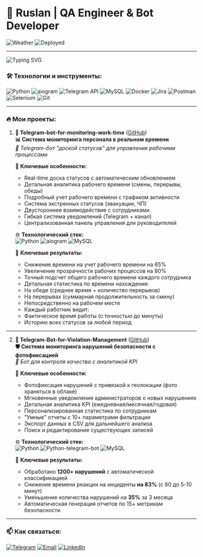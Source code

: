 # 🌟 Ruslan | QA Engineer & Bot Developer

![Weather](https://img.shields.io/badge/🌈_Weather-☀️-gold)  ![Deployed](https://img.shields.io/badge/📡_Deployed-2_online-brightgreen)

---

![Typing SVG](https://readme-typing-svg.herokuapp.com/?lines=QA+Engineer;Telegram+Bot+Developer;Python+Enthusiast)

### 🛠 Технологии и инструменты:
![Python](https://img.shields.io/badge/-Python-3776AB?logo=python&logoColor=white)
![aiogram](https://img.shields.io/badge/-aiogram-259B24?logo=telegram&logoColor=white)
![Telegram API](https://img.shields.io/badge/-Telegram-26A5E4?logo=telegram&logoColor=white)
![MySQL](https://img.shields.io/badge/-MySQL-4479A1?logo=mysql&logoColor=white)
![Docker](https://img.shields.io/badge/-Docker-2496ED?logo=docker&logoColor=white)
![Jira](https://img.shields.io/badge/-Jira-0052CC?logo=jira&logoColor=white)
![Postman](https://img.shields.io/badge/-Postman-FF6C37?logo=postman&logoColor=white)
![Selenium](https://img.shields.io/badge/-Selenium-43B02A?logo=selenium&logoColor=white)
![Git](https://img.shields.io/badge/-Git-F05032?logo=git&logoColor=white)

---

### 🔥 Мои проекты:

1. **🔄 Telegram-bot-for-monitoring-work-time** ([GitHub](https://github.com/ваш-ник/employee-tracking-bot))  
   **📊 Система мониторинга персонала в реальном времени**  
   *🤖 Telegram-бот "доской статусов" для управления рабочими процессами*

   🌟 **Ключевые особенности:**
   -  Real-time доска статусов с автоматическим обновлением
   -  Детальная аналитика рабочего времени (смены, перерывы, обеды)
   -  Подробный учет рабочего времени с графиком активности
   -  Система экстренных статусов (эвакуации, ЧП)
   -  Двустороннее взаимодействие с сотрудниками
   -  Гибкая система уведомлений (Telegram + канал)
   -  Централизованная панель управления для руководителей

   ⚙️ **Технологический стек:**  
   ![Python](https://img.shields.io/badge/-Python-3776AB?logo=python&logoColor=white) ![aiogram](https://img.shields.io/badge/-aiogram-259B24?logo=telegram&logoColor=white) ![MySQL](https://img.shields.io/badge/-MySQL-4479A1?logo=mysql&logoColor=white)

   📌 **Ключевые результаты:**
   -  Снижение времени на учет рабочего времени на 65%
   -  Увеличение прозрачности рабочих процессов на 80%
   -  Точный подсчет общего рабочего времени каждого сотрудника
   -  Детальная статистика по времени нахождения:
   -  На обеде (среднее время + количество перерывов)
   -  На перерывах (суммарная продолжительность за смену)
   -  Непосредственно на рабочем месте
   -  Каждый работник видит:
   -  Фактическое время работы (с точностью до минуты)
   -  Историю всех статусов за любой период

---

2. **🚨 Telegram-Bot-for-Violation-Management** ([GitHub](https://github.com/RuslanQAlife/Telegram-Bot-for-Violation-Management))  
   **🛡️ Система мониторинга нарушений безопасности с фотофиксацией**  
   *🤖 Бот для контроля качества с аналитикой KPI*

   🌟 **Ключевые особенности:**
   -  Фотофиксация нарушений с привязкой к геолокации (фото храняться в облаке)
   -  Мгновенные уведомления администраторов о новых нарушениях
   -  Детальная аналитика KPI (ежедневная/месячная/годовая)
   -  Персонализированная статистика по сотрудникам
   -  "Умные" отчеты с 10+ параметрами фильтрации
   -  Экспорт данных в CSV для дальнейшего анализа
   -  Поиск и редактирование существующих записей

   ⚙️ **Технологический стек:**  
   ![Python](https://img.shields.io/badge/-Python-3776AB?logo=python&logoColor=white) ![Python-telegram-bot](https://img.shields.io/badge/-python--telegram--bot-3776AB?logo=telegram&logoColor=white) ![MySQL](https://img.shields.io/badge/-MySQL-4479A1?logo=mysql&logoColor=white)

   📌 **Ключевые результаты:**
   -  Обработано **1200+ нарушений** с автоматической классификацией
   -  Снижение времени реакции на инциденты **на 83%** (с 60 до 5-10 минут)
   -  Уменьшение количества нарушений на **35%** за 3 месяца
   -  Автоматическая генерация отчетов по 15+ метрикам безопасности

---

### 📫 Как связаться:
[![Telegram](https://img.shields.io/badge/-Telegram-26A5E4?logo=telegram&logoColor=white)](https://t.me/ваш-ник)
[![Email](https://img.shields.io/badge/-Email-D14836?logo=gmail&logoColor=white)](mailto:ваш-email)
[![LinkedIn](https://img.shields.io/badge/-LinkedIn-0A66C2?logo=linkedin&logoColor=white)](https://linkedin.com/in/ваш-профиль)

